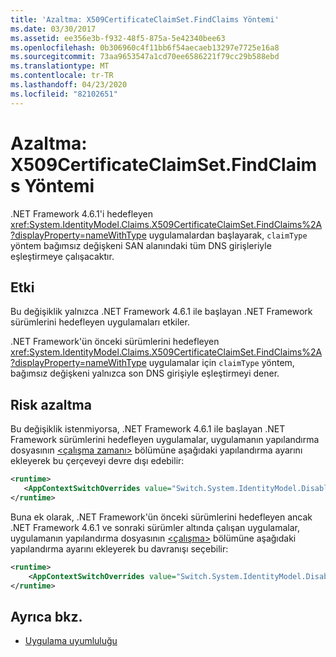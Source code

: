 ```yaml
---
title: 'Azaltma: X509CertificateClaimSet.FindClaims Yöntemi'
ms.date: 03/30/2017
ms.assetid: ee356e3b-f932-48f5-875a-5e42340bee63
ms.openlocfilehash: 0b306960c4f11bb6f54aecaeb13297e7725e16a8
ms.sourcegitcommit: 73aa9653547a1cd70ee6586221f79cc29b588ebd
ms.translationtype: MT
ms.contentlocale: tr-TR
ms.lasthandoff: 04/23/2020
ms.locfileid: "82102651"
---
```

# <a name="mitigation-x509certificateclaimsetfindclaims-method"></a>Azaltma: X509CertificateClaimSet.FindClaims Yöntemi

.NET Framework 4.6.1'i hedefleyen <xref:System.IdentityModel.Claims.X509CertificateClaimSet.FindClaims%2A?displayProperty=nameWithType> uygulamalardan başlayarak, `claimType` yöntem bağımsız değişkeni SAN alanındaki tüm DNS girişleriyle eşleştirmeye çalışacaktır.  
  
## <a name="impact"></a>Etki  
 Bu değişiklik yalnızca .NET Framework 4.6.1 ile başlayan .NET Framework sürümlerini hedefleyen uygulamaları etkiler.  
  
 .NET Framework'ün önceki sürümlerini hedefleyen <xref:System.IdentityModel.Claims.X509CertificateClaimSet.FindClaims%2A?displayProperty=nameWithType> uygulamalar için `claimType` yöntem, bağımsız değişkeni yalnızca son DNS girişiyle eşleştirmeyi dener.  
  
## <a name="mitigation"></a>Risk azaltma  
 Bu değişiklik istenmiyorsa, .NET Framework 4.6.1 ile başlayan .NET Framework sürümlerini hedefleyen uygulamalar, uygulamanın yapılandırma dosyasının [ \<çalışma zamanı>](../configure-apps/file-schema/runtime/runtime-element.md) bölümüne aşağıdaki yapılandırma ayarını ekleyerek bu çerçeveyi devre dışı edebilir:  
  
```xml  
<runtime>  
   <AppContextSwitchOverrides value="Switch.System.IdentityModel.DisableMultipleDNSEntriesInSANCertificate=true" />
</runtime>  
```  
  
 Buna ek olarak, .NET Framework'ün önceki sürümlerini hedefleyen ancak .NET Framework 4.6.1 ve sonraki sürümler altında çalışan uygulamalar, uygulamanın yapılandırma dosyasının [ \<çalışma>](../configure-apps/file-schema/runtime/runtime-element.md) bölümüne aşağıdaki yapılandırma ayarını ekleyerek bu davranışı seçebilir:  
  
```xml  
<runtime>  
    <AppContextSwitchOverrides value="Switch.System.IdentityModel.DisableMultipleDNSEntriesInSANCertificate=false" />
</runtime>  
```  
  
## <a name="see-also"></a>Ayrıca bkz.

- [Uygulama uyumluluğu](application-compatibility.md)

